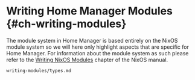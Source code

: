# Writing Home Manager Modules {#ch-writing-modules}

The module system in Home Manager is based entirely on the NixOS module
system so we will here only highlight aspects that are specific for Home
Manager. For information about the module system as such please refer to
the [Writing NixOS
Modules](https://nixos.org/nixos/manual/index.html#sec-writing-modules)
chapter of the NixOS manual.


```{=include=} sections
writing-modules/types.md
```
